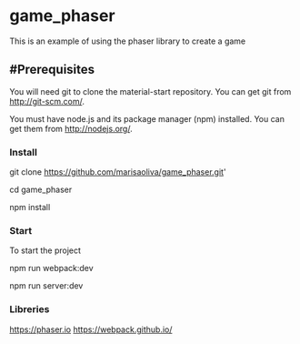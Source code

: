 # game_phaser

This is an example of using the phaser library to create a game

## #Prerequisites

You will need git to clone the material-start repository. You can get git from http://git-scm.com/.

You must have node.js and its package manager (npm) installed. You can get them from http://nodejs.org/.

### Install

git clone https://github.com/marisaoliva/game_phaser.git'

cd game_phaser

npm install

### Start

To start the project

npm run webpack:dev

npm run server:dev

### Libreries

https://phaser.io
https://webpack.github.io/
